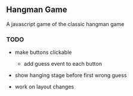 ## Hangman Game

A javascript game of the classic hangman game

### TODO

- make buttons clickable
  - add guess event to each button
- show hanging stage before first wrong guess

- work on layout changes
